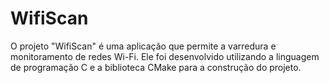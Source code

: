 # WifiScan
O projeto "WifiScan" é uma aplicação que permite a varredura e monitoramento de redes Wi-Fi. Ele foi desenvolvido utilizando a linguagem de programação C e a biblioteca CMake para a construção do projeto.

